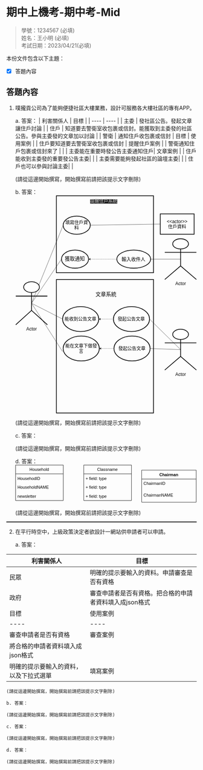 # 期中上機考-期中考-Mid

>學號：1234567 (必填)
><br />
>姓名：王小明 (必填)
><br />
>考試日期：2023/04/21(必填)
><br />

本份文件包含以下主題：
- [x] 答題內容

## 答題內容
1. 噗攏貢公司為了能夠便捷社區大樓業務，設計可服務各大樓社區的專有APP。

    a. 答案：
    | 利害關係人 | 目標 |
    | ---- | ---- |
    | 主委 | 發社區公告。發起文章讓住戶討論 |
    | 住戶 | 知道要去警衛室收包裹或信封。能獲取到主委發的社區公告。參與主委發的文章加以討論 |
    | 警衛 | 通知住戶收包裹或信封 
    | 目標 | 使用案例 |
    | 住戶要知道要去警衛室收包裹或信封 | 提醒住戶案例 |
    | 警衛通知住戶包裹或信封來了 | |
    | 主委能在重要時發公告主委通知住戶| 文章案例 |
    | 住戶能收到主委發的重要發公告主委| |
    | 主委需要能夠發起社區的論壇主委| |
    | 住戶也可以參與討論主委| |

    (請從這邊開始撰寫，開始撰寫前請把該提示文字刪除)

    b. 答案：<svg xmlns="http://www.w3.org/2000/svg" xmlns:xlink="http://www.w3.org/1999/xlink" version="1.1" width="803px" viewBox="-0.5 -0.5 803 963" content="&lt;mxfile&gt;&lt;diagram id=&quot;BchvI7WIYb1rJNrYavdt&quot; name=&quot;第1頁&quot;&gt;&lt;mxGraphModel dx=&quot;1231&quot; dy=&quot;684&quot; grid=&quot;1&quot; gridSize=&quot;10&quot; guides=&quot;1&quot; tooltips=&quot;1&quot; connect=&quot;1&quot; arrows=&quot;0&quot; fold=&quot;1&quot; page=&quot;1&quot; pageScale=&quot;1&quot; pageWidth=&quot;827&quot; pageHeight=&quot;1169&quot; math=&quot;0&quot; shadow=&quot;0&quot;&gt;&lt;root&gt;&lt;mxCell id=&quot;0&quot;/&gt;&lt;mxCell id=&quot;1&quot; parent=&quot;0&quot;/&gt;&lt;mxCell id=&quot;2&quot; value=&quot;&quot; style=&quot;rounded=0;whiteSpace=wrap;html=1;fillColor=none;strokeWidth=3;&quot; vertex=&quot;1&quot; parent=&quot;1&quot;&gt;&lt;mxGeometry x=&quot;190&quot; y=&quot;10&quot; width=&quot;430&quot; height=&quot;340&quot; as=&quot;geometry&quot;/&gt;&lt;/mxCell&gt;&lt;mxCell id=&quot;8&quot; value=&quot;&amp;lt;font style=&amp;quot;font-size: 22px;&amp;quot;&amp;gt;獲取通知&amp;lt;/font&amp;gt;&quot; style=&quot;ellipse;whiteSpace=wrap;html=1;strokeWidth=3;fillColor=none;&quot; vertex=&quot;1&quot; parent=&quot;1&quot;&gt;&lt;mxGeometry x=&quot;212.5&quot; y=&quot;250&quot; width=&quot;120&quot; height=&quot;80&quot; as=&quot;geometry&quot;/&gt;&lt;/mxCell&gt;&lt;mxCell id=&quot;24&quot; style=&quot;edgeStyle=none;html=1;exitX=0;exitY=0.5;exitDx=0;exitDy=0;entryX=1;entryY=0.5;entryDx=0;entryDy=0;dashed=1;fontSize=20;&quot; edge=&quot;1&quot; parent=&quot;1&quot; source=&quot;12&quot; target=&quot;8&quot;&gt;&lt;mxGeometry relative=&quot;1&quot; as=&quot;geometry&quot;&gt;&lt;Array as=&quot;points&quot;&gt;&lt;mxPoint x=&quot;412.5&quot; y=&quot;290&quot;/&gt;&lt;/Array&gt;&lt;/mxGeometry&gt;&lt;/mxCell&gt;&lt;mxCell id=&quot;12&quot; value=&quot;輸入收件人&quot; style=&quot;ellipse;whiteSpace=wrap;html=1;strokeWidth=3;fontSize=21;fillColor=none;&quot; vertex=&quot;1&quot; parent=&quot;1&quot;&gt;&lt;mxGeometry x=&quot;457.5&quot; y=&quot;250&quot; width=&quot;150&quot; height=&quot;80&quot; as=&quot;geometry&quot;/&gt;&lt;/mxCell&gt;&lt;mxCell id=&quot;14&quot; value=&quot;&amp;lt;div style=&amp;quot;color: rgb(212, 212, 212); background-color: rgb(30, 30, 30); font-family: Consolas, &amp;amp;quot;Courier New&amp;amp;quot;, monospace; line-height: 19px;&amp;quot;&amp;gt;&amp;lt;font style=&amp;quot;font-size: 20px;&amp;quot;&amp;gt;提醒住戶系統&amp;lt;/font&amp;gt;&amp;lt;/div&amp;gt;&quot; style=&quot;text;html=1;strokeColor=none;fillColor=none;align=center;verticalAlign=middle;whiteSpace=wrap;rounded=0;strokeWidth=3;fontSize=21;&quot; vertex=&quot;1&quot; parent=&quot;1&quot;&gt;&lt;mxGeometry x=&quot;280&quot; y=&quot;20&quot; width=&quot;240&quot; height=&quot;30&quot; as=&quot;geometry&quot;/&gt;&lt;/mxCell&gt;&lt;mxCell id=&quot;30&quot; style=&quot;edgeStyle=none;html=1;exitX=0.5;exitY=0.5;exitDx=0;exitDy=0;exitPerimeter=0;entryX=0;entryY=0.5;entryDx=0;entryDy=0;fontSize=20;endArrow=none;endFill=0;&quot; edge=&quot;1&quot; parent=&quot;1&quot; source=&quot;15&quot; target=&quot;8&quot;&gt;&lt;mxGeometry relative=&quot;1&quot; as=&quot;geometry&quot;/&gt;&lt;/mxCell&gt;&lt;mxCell id=&quot;31&quot; style=&quot;edgeStyle=none;html=1;exitX=0.5;exitY=0.5;exitDx=0;exitDy=0;exitPerimeter=0;entryX=0;entryY=0.5;entryDx=0;entryDy=0;fontSize=20;endArrow=none;endFill=0;&quot; edge=&quot;1&quot; parent=&quot;1&quot; source=&quot;15&quot; target=&quot;21&quot;&gt;&lt;mxGeometry relative=&quot;1&quot; as=&quot;geometry&quot;/&gt;&lt;/mxCell&gt;&lt;mxCell id=&quot;32&quot; style=&quot;edgeStyle=none;html=1;exitX=0.5;exitY=0.5;exitDx=0;exitDy=0;exitPerimeter=0;entryX=-0.015;entryY=0.626;entryDx=0;entryDy=0;entryPerimeter=0;fontSize=20;endArrow=none;endFill=0;&quot; edge=&quot;1&quot; parent=&quot;1&quot; source=&quot;15&quot; target=&quot;20&quot;&gt;&lt;mxGeometry relative=&quot;1&quot; as=&quot;geometry&quot;/&gt;&lt;/mxCell&gt;&lt;mxCell id=&quot;38&quot; style=&quot;edgeStyle=none;html=1;exitX=0.5;exitY=0.5;exitDx=0;exitDy=0;exitPerimeter=0;fontSize=20;endArrow=none;endFill=0;entryX=0;entryY=0.5;entryDx=0;entryDy=0;&quot; edge=&quot;1&quot; parent=&quot;1&quot; source=&quot;15&quot; target=&quot;37&quot;&gt;&lt;mxGeometry relative=&quot;1&quot; as=&quot;geometry&quot;&gt;&lt;mxPoint x=&quot;110&quot; y=&quot;180&quot; as=&quot;targetPoint&quot;/&gt;&lt;/mxGeometry&gt;&lt;/mxCell&gt;&lt;mxCell id=&quot;15&quot; value=&quot;Actor&quot; style=&quot;shape=umlActor;verticalLabelPosition=bottom;verticalAlign=top;html=1;outlineConnect=0;strokeWidth=3;fontSize=20;&quot; vertex=&quot;1&quot; parent=&quot;1&quot;&gt;&lt;mxGeometry x=&quot;10&quot; y=&quot;390&quot; width=&quot;140&quot; height=&quot;190&quot; as=&quot;geometry&quot;/&gt;&lt;/mxCell&gt;&lt;mxCell id=&quot;29&quot; style=&quot;edgeStyle=none;html=1;exitX=0.5;exitY=0.5;exitDx=0;exitDy=0;exitPerimeter=0;entryX=1;entryY=0.5;entryDx=0;entryDy=0;fontSize=20;endArrow=none;endFill=0;&quot; edge=&quot;1&quot; parent=&quot;1&quot; source=&quot;16&quot; target=&quot;12&quot;&gt;&lt;mxGeometry relative=&quot;1&quot; as=&quot;geometry&quot;/&gt;&lt;/mxCell&gt;&lt;mxCell id=&quot;16&quot; value=&quot;Actor&quot; style=&quot;shape=umlActor;verticalLabelPosition=bottom;verticalAlign=top;html=1;outlineConnect=0;strokeWidth=3;fontSize=20;&quot; vertex=&quot;1&quot; parent=&quot;1&quot;&gt;&lt;mxGeometry x=&quot;670&quot; y=&quot;200&quot; width=&quot;140&quot; height=&quot;180&quot; as=&quot;geometry&quot;/&gt;&lt;/mxCell&gt;&lt;mxCell id=&quot;34&quot; style=&quot;edgeStyle=none;html=1;exitX=0.5;exitY=0.5;exitDx=0;exitDy=0;exitPerimeter=0;entryX=1;entryY=0.5;entryDx=0;entryDy=0;fontSize=20;endArrow=none;endFill=0;&quot; edge=&quot;1&quot; parent=&quot;1&quot; source=&quot;17&quot; target=&quot;26&quot;&gt;&lt;mxGeometry relative=&quot;1&quot; as=&quot;geometry&quot;/&gt;&lt;/mxCell&gt;&lt;mxCell id=&quot;35&quot; style=&quot;edgeStyle=none;html=1;exitX=0.5;exitY=0.5;exitDx=0;exitDy=0;exitPerimeter=0;entryX=1;entryY=0.5;entryDx=0;entryDy=0;fontSize=20;endArrow=none;endFill=0;&quot; edge=&quot;1&quot; parent=&quot;1&quot; source=&quot;17&quot; target=&quot;19&quot;&gt;&lt;mxGeometry relative=&quot;1&quot; as=&quot;geometry&quot;/&gt;&lt;/mxCell&gt;&lt;mxCell id=&quot;17&quot; value=&quot;Actor&quot; style=&quot;shape=umlActor;verticalLabelPosition=bottom;verticalAlign=top;html=1;outlineConnect=0;strokeWidth=3;fontSize=20;&quot; vertex=&quot;1&quot; parent=&quot;1&quot;&gt;&lt;mxGeometry x=&quot;670&quot; y=&quot;600&quot; width=&quot;140&quot; height=&quot;180&quot; as=&quot;geometry&quot;/&gt;&lt;/mxCell&gt;&lt;mxCell id=&quot;18&quot; value=&quot;&quot; style=&quot;rounded=0;whiteSpace=wrap;html=1;strokeWidth=3;fontSize=20;fillColor=none;&quot; vertex=&quot;1&quot; parent=&quot;1&quot;&gt;&lt;mxGeometry x=&quot;190&quot; y=&quot;380&quot; width=&quot;430&quot; height=&quot;590&quot; as=&quot;geometry&quot;/&gt;&lt;/mxCell&gt;&lt;mxCell id=&quot;27&quot; style=&quot;edgeStyle=none;html=1;exitX=0;exitY=0.5;exitDx=0;exitDy=0;entryX=1;entryY=0.5;entryDx=0;entryDy=0;dashed=1;fontSize=20;&quot; edge=&quot;1&quot; parent=&quot;1&quot; source=&quot;19&quot; target=&quot;21&quot;&gt;&lt;mxGeometry relative=&quot;1&quot; as=&quot;geometry&quot;/&gt;&lt;/mxCell&gt;&lt;mxCell id=&quot;19&quot; value=&quot;發起公告文章&quot; style=&quot;ellipse;whiteSpace=wrap;html=1;strokeWidth=3;fontSize=20;fillColor=none;&quot; vertex=&quot;1&quot; parent=&quot;1&quot;&gt;&lt;mxGeometry x=&quot;442.5&quot; y=&quot;500&quot; width=&quot;160&quot; height=&quot;110&quot; as=&quot;geometry&quot;/&gt;&lt;/mxCell&gt;&lt;mxCell id=&quot;20&quot; value=&quot;能在文章下做發言&quot; style=&quot;ellipse;whiteSpace=wrap;html=1;strokeWidth=3;fontSize=20;fillColor=none;&quot; vertex=&quot;1&quot; parent=&quot;1&quot;&gt;&lt;mxGeometry x=&quot;220&quot; y=&quot;630&quot; width=&quot;160&quot; height=&quot;110&quot; as=&quot;geometry&quot;/&gt;&lt;/mxCell&gt;&lt;mxCell id=&quot;21&quot; value=&quot;能收到公告文章&quot; style=&quot;ellipse;whiteSpace=wrap;html=1;strokeWidth=3;fontSize=20;fillColor=none;&quot; vertex=&quot;1&quot; parent=&quot;1&quot;&gt;&lt;mxGeometry x=&quot;217.5&quot; y=&quot;500&quot; width=&quot;160&quot; height=&quot;110&quot; as=&quot;geometry&quot;/&gt;&lt;/mxCell&gt;&lt;mxCell id=&quot;25&quot; value=&quot;&amp;lt;font style=&amp;quot;font-size: 23px;&amp;quot;&amp;gt;文章系統&amp;lt;/font&amp;gt;&quot; style=&quot;text;html=1;strokeColor=none;fillColor=none;align=center;verticalAlign=middle;whiteSpace=wrap;rounded=0;strokeWidth=3;fontSize=20;&quot; vertex=&quot;1&quot; parent=&quot;1&quot;&gt;&lt;mxGeometry x=&quot;320&quot; y=&quot;420&quot; width=&quot;180&quot; height=&quot;50&quot; as=&quot;geometry&quot;/&gt;&lt;/mxCell&gt;&lt;mxCell id=&quot;28&quot; style=&quot;edgeStyle=none;html=1;exitX=0;exitY=0.5;exitDx=0;exitDy=0;entryX=1;entryY=0.5;entryDx=0;entryDy=0;dashed=1;fontSize=20;&quot; edge=&quot;1&quot; parent=&quot;1&quot; source=&quot;26&quot; target=&quot;20&quot;&gt;&lt;mxGeometry relative=&quot;1&quot; as=&quot;geometry&quot;/&gt;&lt;/mxCell&gt;&lt;mxCell id=&quot;26&quot; value=&quot;發起公告文章&quot; style=&quot;ellipse;whiteSpace=wrap;html=1;strokeWidth=3;fontSize=20;fillColor=none;&quot; vertex=&quot;1&quot; parent=&quot;1&quot;&gt;&lt;mxGeometry x=&quot;445&quot; y=&quot;630&quot; width=&quot;160&quot; height=&quot;110&quot; as=&quot;geometry&quot;/&gt;&lt;/mxCell&gt;&lt;mxCell id=&quot;36&quot; value=&quot;&amp;amp;lt;&amp;amp;lt;actor&amp;amp;gt;&amp;amp;gt;&amp;lt;br&amp;gt;住戶資料&quot; style=&quot;rounded=0;whiteSpace=wrap;html=1;strokeWidth=3;fontSize=20;fillColor=none;&quot; vertex=&quot;1&quot; parent=&quot;1&quot;&gt;&lt;mxGeometry x=&quot;650&quot; y=&quot;90&quot; width=&quot;150&quot; height=&quot;90&quot; as=&quot;geometry&quot;/&gt;&lt;/mxCell&gt;&lt;mxCell id=&quot;39&quot; style=&quot;edgeStyle=none;html=1;exitX=1;exitY=0.5;exitDx=0;exitDy=0;entryX=0;entryY=0.5;entryDx=0;entryDy=0;fontSize=20;endArrow=none;endFill=0;&quot; edge=&quot;1&quot; parent=&quot;1&quot; source=&quot;37&quot; target=&quot;36&quot;&gt;&lt;mxGeometry relative=&quot;1&quot; as=&quot;geometry&quot;/&gt;&lt;/mxCell&gt;&lt;mxCell id=&quot;37&quot; value=&quot;填寫住戶資料&quot; style=&quot;ellipse;whiteSpace=wrap;html=1;strokeWidth=3;fontSize=20;fillColor=none;&quot; vertex=&quot;1&quot; parent=&quot;1&quot;&gt;&lt;mxGeometry x=&quot;220&quot; y=&quot;100&quot; width=&quot;120&quot; height=&quot;80&quot; as=&quot;geometry&quot;/&gt;&lt;/mxCell&gt;&lt;/root&gt;&lt;/mxGraphModel&gt;&lt;/diagram&gt;&lt;/mxfile&gt;" onclick="(function(svg){var src=window.event.target||window.event.srcElement;while (src!=null&amp;&amp;src.nodeName.toLowerCase()!='a'){src=src.parentNode;}if(src==null){if(svg.wnd!=null&amp;&amp;!svg.wnd.closed){svg.wnd.focus();}else{var r=function(evt){if(evt.data=='ready'&amp;&amp;evt.source==svg.wnd){svg.wnd.postMessage(decodeURIComponent(svg.getAttribute('content')),'*');window.removeEventListener('message',r);}};window.addEventListener('message',r);svg.wnd=window.open('https://viewer.diagrams.net/?client=1&amp;page=0&amp;edit=_blank');}}})(this);" style="cursor:pointer;max-width:100%;max-height:963px;"><defs/><g><rect x="181" y="1" width="430" height="340" fill="none" stroke="rgb(0, 0, 0)" stroke-width="3" pointer-events="all"/><ellipse cx="263.5" cy="281" rx="60.00000000000001" ry="40" fill="none" stroke="rgb(0, 0, 0)" stroke-width="3" pointer-events="all"/><g transform="translate(-0.5 -0.5)"><switch><foreignObject pointer-events="none" width="100%" height="100%" requiredFeatures="http://www.w3.org/TR/SVG11/feature#Extensibility" style="overflow: visible; text-align: left;"><div xmlns="http://www.w3.org/1999/xhtml" style="display: flex; align-items: unsafe center; justify-content: unsafe center; width: 118px; height: 1px; padding-top: 281px; margin-left: 204px;"><div data-drawio-colors="color: rgb(0, 0, 0); " style="box-sizing: border-box; font-size: 0px; text-align: center;"><div style="display: inline-block; font-size: 12px; font-family: Helvetica; color: rgb(0, 0, 0); line-height: 1.2; pointer-events: all; white-space: normal; overflow-wrap: normal;"><font style="font-size: 22px;">獲取通知</font></div></div></div></foreignObject><text x="263" y="285" fill="rgb(0, 0, 0)" font-family="Helvetica" font-size="12px" text-anchor="middle">獲取通知</text></switch></g><path d="M 448.5 281 L 413.5 281 Q 403.5 281 393.5 281 L 329.87 281" fill="none" stroke="rgb(0, 0, 0)" stroke-miterlimit="10" stroke-dasharray="3 3" pointer-events="stroke"/><path d="M 324.62 281 L 331.62 277.5 L 329.87 281 L 331.62 284.5 Z" fill="rgb(0, 0, 0)" stroke="rgb(0, 0, 0)" stroke-miterlimit="10" pointer-events="all"/><ellipse cx="523.5" cy="281" rx="75" ry="40" fill="none" stroke="rgb(0, 0, 0)" stroke-width="3" pointer-events="all"/><g transform="translate(-0.5 -0.5)"><switch><foreignObject pointer-events="none" width="100%" height="100%" requiredFeatures="http://www.w3.org/TR/SVG11/feature#Extensibility" style="overflow: visible; text-align: left;"><div xmlns="http://www.w3.org/1999/xhtml" style="display: flex; align-items: unsafe center; justify-content: unsafe center; width: 148px; height: 1px; padding-top: 281px; margin-left: 449px;"><div data-drawio-colors="color: rgb(0, 0, 0); " style="box-sizing: border-box; font-size: 0px; text-align: center;"><div style="display: inline-block; font-size: 21px; font-family: Helvetica; color: rgb(0, 0, 0); line-height: 1.2; pointer-events: all; white-space: normal; overflow-wrap: normal;">輸入收件人</div></div></div></foreignObject><text x="523" y="287" fill="rgb(0, 0, 0)" font-family="Helvetica" font-size="21px" text-anchor="middle">輸入收件人</text></switch></g><rect x="271" y="11" width="240" height="30" fill="none" stroke="none" pointer-events="all"/><g transform="translate(-0.5 -0.5)"><switch><foreignObject pointer-events="none" width="100%" height="100%" requiredFeatures="http://www.w3.org/TR/SVG11/feature#Extensibility" style="overflow: visible; text-align: left;"><div xmlns="http://www.w3.org/1999/xhtml" style="display: flex; align-items: unsafe center; justify-content: unsafe center; width: 238px; height: 1px; padding-top: 26px; margin-left: 272px;"><div data-drawio-colors="color: rgb(0, 0, 0); " style="box-sizing: border-box; font-size: 0px; text-align: center;"><div style="display: inline-block; font-size: 21px; font-family: Helvetica; color: rgb(0, 0, 0); line-height: 1.2; pointer-events: all; white-space: normal; overflow-wrap: normal;"><div style="color: rgb(212, 212, 212); background-color: rgb(30, 30, 30); font-family: Consolas, &quot;Courier New&quot;, monospace; line-height: 19px;"><font style="font-size: 20px;">提醒住戶系統</font></div></div></div></div></foreignObject><text x="391" y="32" fill="rgb(0, 0, 0)" font-family="Helvetica" font-size="21px" text-anchor="middle">提醒住戶系統</text></switch></g><path d="M 71 476 L 203.5 281" fill="none" stroke="rgb(0, 0, 0)" stroke-miterlimit="10" pointer-events="stroke"/><path d="M 71 476 L 208.5 546" fill="none" stroke="rgb(0, 0, 0)" stroke-miterlimit="10" pointer-events="stroke"/><path d="M 71 476 L 208.6 689.86" fill="none" stroke="rgb(0, 0, 0)" stroke-miterlimit="10" pointer-events="stroke"/><path d="M 71 476 L 211 131" fill="none" stroke="rgb(0, 0, 0)" stroke-miterlimit="10" pointer-events="stroke"/><ellipse cx="71" cy="404.75" rx="35" ry="23.75" fill="rgb(255, 255, 255)" stroke="rgb(0, 0, 0)" stroke-width="3" pointer-events="all"/><path d="M 71 428.5 L 71 507.67 M 71 444.33 L 1 444.33 M 71 444.33 L 141 444.33 M 71 507.67 L 1 571 M 71 507.67 L 141 571" fill="none" stroke="rgb(0, 0, 0)" stroke-width="3" stroke-miterlimit="10" pointer-events="all"/><g transform="translate(-0.5 -0.5)"><switch><foreignObject pointer-events="none" width="100%" height="100%" requiredFeatures="http://www.w3.org/TR/SVG11/feature#Extensibility" style="overflow: visible; text-align: left;"><div xmlns="http://www.w3.org/1999/xhtml" style="display: flex; align-items: unsafe flex-start; justify-content: unsafe center; width: 1px; height: 1px; padding-top: 578px; margin-left: 71px;"><div data-drawio-colors="color: rgb(0, 0, 0); " style="box-sizing: border-box; font-size: 0px; text-align: center;"><div style="display: inline-block; font-size: 20px; font-family: Helvetica; color: rgb(0, 0, 0); line-height: 1.2; pointer-events: all; white-space: nowrap;">Actor</div></div></div></foreignObject><text x="71" y="598" fill="rgb(0, 0, 0)" font-family="Helvetica" font-size="20px" text-anchor="middle">Actor</text></switch></g><path d="M 731 281 L 598.5 281" fill="none" stroke="rgb(0, 0, 0)" stroke-miterlimit="10" pointer-events="stroke"/><ellipse cx="731" cy="213.5" rx="35" ry="22.5" fill="rgb(255, 255, 255)" stroke="rgb(0, 0, 0)" stroke-width="3" pointer-events="all"/><path d="M 731 236 L 731 311 M 731 251 L 661 251 M 731 251 L 801 251 M 731 311 L 661 371 M 731 311 L 801 371" fill="none" stroke="rgb(0, 0, 0)" stroke-width="3" stroke-miterlimit="10" pointer-events="all"/><g transform="translate(-0.5 -0.5)"><switch><foreignObject pointer-events="none" width="100%" height="100%" requiredFeatures="http://www.w3.org/TR/SVG11/feature#Extensibility" style="overflow: visible; text-align: left;"><div xmlns="http://www.w3.org/1999/xhtml" style="display: flex; align-items: unsafe flex-start; justify-content: unsafe center; width: 1px; height: 1px; padding-top: 378px; margin-left: 731px;"><div data-drawio-colors="color: rgb(0, 0, 0); " style="box-sizing: border-box; font-size: 0px; text-align: center;"><div style="display: inline-block; font-size: 20px; font-family: Helvetica; color: rgb(0, 0, 0); line-height: 1.2; pointer-events: all; white-space: nowrap;">Actor</div></div></div></foreignObject><text x="731" y="398" fill="rgb(0, 0, 0)" font-family="Helvetica" font-size="20px" text-anchor="middle">Actor</text></switch></g><path d="M 731 681 L 596 676" fill="none" stroke="rgb(0, 0, 0)" stroke-miterlimit="10" pointer-events="stroke"/><path d="M 731 681 L 593.5 546" fill="none" stroke="rgb(0, 0, 0)" stroke-miterlimit="10" pointer-events="stroke"/><ellipse cx="731" cy="613.5" rx="35" ry="22.5" fill="rgb(255, 255, 255)" stroke="rgb(0, 0, 0)" stroke-width="3" pointer-events="all"/><path d="M 731 636 L 731 711 M 731 651 L 661 651 M 731 651 L 801 651 M 731 711 L 661 771 M 731 711 L 801 771" fill="none" stroke="rgb(0, 0, 0)" stroke-width="3" stroke-miterlimit="10" pointer-events="all"/><g transform="translate(-0.5 -0.5)"><switch><foreignObject pointer-events="none" width="100%" height="100%" requiredFeatures="http://www.w3.org/TR/SVG11/feature#Extensibility" style="overflow: visible; text-align: left;"><div xmlns="http://www.w3.org/1999/xhtml" style="display: flex; align-items: unsafe flex-start; justify-content: unsafe center; width: 1px; height: 1px; padding-top: 778px; margin-left: 731px;"><div data-drawio-colors="color: rgb(0, 0, 0); " style="box-sizing: border-box; font-size: 0px; text-align: center;"><div style="display: inline-block; font-size: 20px; font-family: Helvetica; color: rgb(0, 0, 0); line-height: 1.2; pointer-events: all; white-space: nowrap;">Actor</div></div></div></foreignObject><text x="731" y="798" fill="rgb(0, 0, 0)" font-family="Helvetica" font-size="20px" text-anchor="middle">Actor</text></switch></g><rect x="181" y="371" width="430" height="590" fill="none" stroke="rgb(0, 0, 0)" stroke-width="3" pointer-events="all"/><path d="M 433.5 546 L 374.87 546" fill="none" stroke="rgb(0, 0, 0)" stroke-miterlimit="10" stroke-dasharray="3 3" pointer-events="stroke"/><path d="M 369.62 546 L 376.62 542.5 L 374.87 546 L 376.62 549.5 Z" fill="rgb(0, 0, 0)" stroke="rgb(0, 0, 0)" stroke-miterlimit="10" pointer-events="all"/><ellipse cx="513.5" cy="546" rx="80" ry="55" fill="none" stroke="rgb(0, 0, 0)" stroke-width="3" pointer-events="all"/><g transform="translate(-0.5 -0.5)"><switch><foreignObject pointer-events="none" width="100%" height="100%" requiredFeatures="http://www.w3.org/TR/SVG11/feature#Extensibility" style="overflow: visible; text-align: left;"><div xmlns="http://www.w3.org/1999/xhtml" style="display: flex; align-items: unsafe center; justify-content: unsafe center; width: 158px; height: 1px; padding-top: 546px; margin-left: 434px;"><div data-drawio-colors="color: rgb(0, 0, 0); " style="box-sizing: border-box; font-size: 0px; text-align: center;"><div style="display: inline-block; font-size: 20px; font-family: Helvetica; color: rgb(0, 0, 0); line-height: 1.2; pointer-events: all; white-space: normal; overflow-wrap: normal;">發起公告文章</div></div></div></foreignObject><text x="513" y="552" fill="rgb(0, 0, 0)" font-family="Helvetica" font-size="20px" text-anchor="middle">發起公告文章</text></switch></g><ellipse cx="291" cy="676" rx="80" ry="55" fill="none" stroke="rgb(0, 0, 0)" stroke-width="3" pointer-events="all"/><g transform="translate(-0.5 -0.5)"><switch><foreignObject pointer-events="none" width="100%" height="100%" requiredFeatures="http://www.w3.org/TR/SVG11/feature#Extensibility" style="overflow: visible; text-align: left;"><div xmlns="http://www.w3.org/1999/xhtml" style="display: flex; align-items: unsafe center; justify-content: unsafe center; width: 158px; height: 1px; padding-top: 676px; margin-left: 212px;"><div data-drawio-colors="color: rgb(0, 0, 0); " style="box-sizing: border-box; font-size: 0px; text-align: center;"><div style="display: inline-block; font-size: 20px; font-family: Helvetica; color: rgb(0, 0, 0); line-height: 1.2; pointer-events: all; white-space: normal; overflow-wrap: normal;">能在文章下做發言</div></div></div></foreignObject><text x="291" y="682" fill="rgb(0, 0, 0)" font-family="Helvetica" font-size="20px" text-anchor="middle">能在文章下做發言</text></switch></g><ellipse cx="288.5" cy="546" rx="80" ry="55" fill="none" stroke="rgb(0, 0, 0)" stroke-width="3" pointer-events="all"/><g transform="translate(-0.5 -0.5)"><switch><foreignObject pointer-events="none" width="100%" height="100%" requiredFeatures="http://www.w3.org/TR/SVG11/feature#Extensibility" style="overflow: visible; text-align: left;"><div xmlns="http://www.w3.org/1999/xhtml" style="display: flex; align-items: unsafe center; justify-content: unsafe center; width: 158px; height: 1px; padding-top: 546px; margin-left: 209px;"><div data-drawio-colors="color: rgb(0, 0, 0); " style="box-sizing: border-box; font-size: 0px; text-align: center;"><div style="display: inline-block; font-size: 20px; font-family: Helvetica; color: rgb(0, 0, 0); line-height: 1.2; pointer-events: all; white-space: normal; overflow-wrap: normal;">能收到公告文章</div></div></div></foreignObject><text x="288" y="552" fill="rgb(0, 0, 0)" font-family="Helvetica" font-size="20px" text-anchor="middle">能收到公告文章</text></switch></g><rect x="311" y="411" width="180" height="50" fill="none" stroke="none" pointer-events="all"/><g transform="translate(-0.5 -0.5)"><switch><foreignObject pointer-events="none" width="100%" height="100%" requiredFeatures="http://www.w3.org/TR/SVG11/feature#Extensibility" style="overflow: visible; text-align: left;"><div xmlns="http://www.w3.org/1999/xhtml" style="display: flex; align-items: unsafe center; justify-content: unsafe center; width: 178px; height: 1px; padding-top: 436px; margin-left: 312px;"><div data-drawio-colors="color: rgb(0, 0, 0); " style="box-sizing: border-box; font-size: 0px; text-align: center;"><div style="display: inline-block; font-size: 20px; font-family: Helvetica; color: rgb(0, 0, 0); line-height: 1.2; pointer-events: all; white-space: normal; overflow-wrap: normal;"><font style="font-size: 23px;">文章系統</font></div></div></div></foreignObject><text x="401" y="442" fill="rgb(0, 0, 0)" font-family="Helvetica" font-size="20px" text-anchor="middle">文章系統</text></switch></g><path d="M 436 676 L 377.37 676" fill="none" stroke="rgb(0, 0, 0)" stroke-miterlimit="10" stroke-dasharray="3 3" pointer-events="stroke"/><path d="M 372.12 676 L 379.12 672.5 L 377.37 676 L 379.12 679.5 Z" fill="rgb(0, 0, 0)" stroke="rgb(0, 0, 0)" stroke-miterlimit="10" pointer-events="all"/><ellipse cx="516" cy="676" rx="80" ry="55" fill="none" stroke="rgb(0, 0, 0)" stroke-width="3" pointer-events="all"/><g transform="translate(-0.5 -0.5)"><switch><foreignObject pointer-events="none" width="100%" height="100%" requiredFeatures="http://www.w3.org/TR/SVG11/feature#Extensibility" style="overflow: visible; text-align: left;"><div xmlns="http://www.w3.org/1999/xhtml" style="display: flex; align-items: unsafe center; justify-content: unsafe center; width: 158px; height: 1px; padding-top: 676px; margin-left: 437px;"><div data-drawio-colors="color: rgb(0, 0, 0); " style="box-sizing: border-box; font-size: 0px; text-align: center;"><div style="display: inline-block; font-size: 20px; font-family: Helvetica; color: rgb(0, 0, 0); line-height: 1.2; pointer-events: all; white-space: normal; overflow-wrap: normal;">發起公告文章</div></div></div></foreignObject><text x="516" y="682" fill="rgb(0, 0, 0)" font-family="Helvetica" font-size="20px" text-anchor="middle">發起公告文章</text></switch></g><rect x="641" y="81" width="150" height="90" fill="none" stroke="rgb(0, 0, 0)" stroke-width="3" pointer-events="all"/><g transform="translate(-0.5 -0.5)"><switch><foreignObject pointer-events="none" width="100%" height="100%" requiredFeatures="http://www.w3.org/TR/SVG11/feature#Extensibility" style="overflow: visible; text-align: left;"><div xmlns="http://www.w3.org/1999/xhtml" style="display: flex; align-items: unsafe center; justify-content: unsafe center; width: 148px; height: 1px; padding-top: 126px; margin-left: 642px;"><div data-drawio-colors="color: rgb(0, 0, 0); " style="box-sizing: border-box; font-size: 0px; text-align: center;"><div style="display: inline-block; font-size: 20px; font-family: Helvetica; color: rgb(0, 0, 0); line-height: 1.2; pointer-events: all; white-space: normal; overflow-wrap: normal;">&lt;&lt;actor&gt;&gt;<br />住戶資料</div></div></div></foreignObject><text x="716" y="132" fill="rgb(0, 0, 0)" font-family="Helvetica" font-size="20px" text-anchor="middle">&lt;&lt;actor&gt;&gt;...</text></switch></g><path d="M 331 131 L 641 126" fill="none" stroke="rgb(0, 0, 0)" stroke-miterlimit="10" pointer-events="stroke"/><ellipse cx="271" cy="131" rx="60.00000000000001" ry="40" fill="none" stroke="rgb(0, 0, 0)" stroke-width="3" pointer-events="all"/><g transform="translate(-0.5 -0.5)"><switch><foreignObject pointer-events="none" width="100%" height="100%" requiredFeatures="http://www.w3.org/TR/SVG11/feature#Extensibility" style="overflow: visible; text-align: left;"><div xmlns="http://www.w3.org/1999/xhtml" style="display: flex; align-items: unsafe center; justify-content: unsafe center; width: 118px; height: 1px; padding-top: 131px; margin-left: 212px;"><div data-drawio-colors="color: rgb(0, 0, 0); " style="box-sizing: border-box; font-size: 0px; text-align: center;"><div style="display: inline-block; font-size: 20px; font-family: Helvetica; color: rgb(0, 0, 0); line-height: 1.2; pointer-events: all; white-space: normal; overflow-wrap: normal;">填寫住戶資料</div></div></div></foreignObject><text x="271" y="137" fill="rgb(0, 0, 0)" font-family="Helvetica" font-size="20px" text-anchor="middle">填寫住戶資料</text></switch></g></g><switch><g requiredFeatures="http://www.w3.org/TR/SVG11/feature#Extensibility"/><a transform="translate(0,-5)" xlink:href="https://www.diagrams.net/doc/faq/svg-export-text-problems" target="_blank"><text text-anchor="middle" font-size="10px" x="50%" y="100%">Text is not SVG - cannot display</text></a></switch></svg>

    (請從這邊開始撰寫，開始撰寫前請把該提示文字刪除)

    c. 答案：

    (請從這邊開始撰寫，開始撰寫前請把該提示文字刪除)

    d. 答案：<svg xmlns="http://www.w3.org/2000/svg" xmlns:xlink="http://www.w3.org/1999/xlink" version="1.1" width="532px" viewBox="-0.5 -0.5 532 113" content="&lt;mxfile&gt;&lt;diagram id=&quot;BchvI7WIYb1rJNrYavdt&quot; name=&quot;第1頁&quot;&gt;&lt;mxGraphModel dx=&quot;693&quot; dy=&quot;349&quot; grid=&quot;1&quot; gridSize=&quot;10&quot; guides=&quot;1&quot; tooltips=&quot;1&quot; connect=&quot;1&quot; arrows=&quot;0&quot; fold=&quot;1&quot; page=&quot;1&quot; pageScale=&quot;1&quot; pageWidth=&quot;827&quot; pageHeight=&quot;1169&quot; math=&quot;0&quot; shadow=&quot;0&quot;&gt;&lt;root&gt;&lt;mxCell id=&quot;0&quot;/&gt;&lt;mxCell id=&quot;1&quot; parent=&quot;0&quot;/&gt;&lt;mxCell id=&quot;40&quot; value=&quot;Chairman&quot; style=&quot;swimlane;fontStyle=1;align=center;verticalAlign=top;childLayout=stackLayout;horizontal=1;startSize=26;horizontalStack=0;resizeParent=1;resizeParentMax=0;resizeLast=0;collapsible=1;marginBottom=0;&quot; vertex=&quot;1&quot; parent=&quot;1&quot;&gt;&lt;mxGeometry x=&quot;570&quot; y=&quot;325&quot; width=&quot;160&quot; height=&quot;94&quot; as=&quot;geometry&quot;/&gt;&lt;/mxCell&gt;&lt;mxCell id=&quot;49&quot; value=&quot;ChairmanID&quot; style=&quot;text;strokeColor=none;fillColor=none;align=left;verticalAlign=top;spacingLeft=4;spacingRight=4;overflow=hidden;rotatable=0;points=[[0,0.5],[1,0.5]];portConstraint=eastwest;&quot; vertex=&quot;1&quot; parent=&quot;40&quot;&gt;&lt;mxGeometry y=&quot;26&quot; width=&quot;160&quot; height=&quot;34&quot; as=&quot;geometry&quot;/&gt;&lt;/mxCell&gt;&lt;mxCell id=&quot;41&quot; value=&quot;ChairmanNAME&quot; style=&quot;text;strokeColor=none;fillColor=none;align=left;verticalAlign=top;spacingLeft=4;spacingRight=4;overflow=hidden;rotatable=0;points=[[0,0.5],[1,0.5]];portConstraint=eastwest;&quot; vertex=&quot;1&quot; parent=&quot;40&quot;&gt;&lt;mxGeometry y=&quot;60&quot; width=&quot;160&quot; height=&quot;34&quot; as=&quot;geometry&quot;/&gt;&lt;/mxCell&gt;&lt;mxCell id=&quot;44&quot; value=&quot;Household&quot; style=&quot;swimlane;fontStyle=0;childLayout=stackLayout;horizontal=1;startSize=26;fillColor=none;horizontalStack=0;resizeParent=1;resizeParentMax=0;resizeLast=0;collapsible=1;marginBottom=0;&quot; vertex=&quot;1&quot; parent=&quot;1&quot;&gt;&lt;mxGeometry x=&quot;200&quot; y=&quot;310&quot; width=&quot;140&quot; height=&quot;104&quot; as=&quot;geometry&quot;/&gt;&lt;/mxCell&gt;&lt;mxCell id=&quot;45&quot; value=&quot;HousehodID&quot; style=&quot;text;strokeColor=none;fillColor=none;align=left;verticalAlign=top;spacingLeft=4;spacingRight=4;overflow=hidden;rotatable=0;points=[[0,0.5],[1,0.5]];portConstraint=eastwest;&quot; vertex=&quot;1&quot; parent=&quot;44&quot;&gt;&lt;mxGeometry y=&quot;26&quot; width=&quot;140&quot; height=&quot;26&quot; as=&quot;geometry&quot;/&gt;&lt;/mxCell&gt;&lt;mxCell id=&quot;46&quot; value=&quot;HouseholdNAME&quot; style=&quot;text;strokeColor=none;fillColor=none;align=left;verticalAlign=top;spacingLeft=4;spacingRight=4;overflow=hidden;rotatable=0;points=[[0,0.5],[1,0.5]];portConstraint=eastwest;&quot; vertex=&quot;1&quot; parent=&quot;44&quot;&gt;&lt;mxGeometry y=&quot;52&quot; width=&quot;140&quot; height=&quot;26&quot; as=&quot;geometry&quot;/&gt;&lt;/mxCell&gt;&lt;mxCell id=&quot;47&quot; value=&quot;newsletter&quot; style=&quot;text;strokeColor=none;fillColor=none;align=left;verticalAlign=top;spacingLeft=4;spacingRight=4;overflow=hidden;rotatable=0;points=[[0,0.5],[1,0.5]];portConstraint=eastwest;&quot; vertex=&quot;1&quot; parent=&quot;44&quot;&gt;&lt;mxGeometry y=&quot;78&quot; width=&quot;140&quot; height=&quot;26&quot; as=&quot;geometry&quot;/&gt;&lt;/mxCell&gt;&lt;mxCell id=&quot;50&quot; value=&quot;Classname&quot; style=&quot;swimlane;fontStyle=0;childLayout=stackLayout;horizontal=1;startSize=26;fillColor=none;horizontalStack=0;resizeParent=1;resizeParentMax=0;resizeLast=0;collapsible=1;marginBottom=0;&quot; vertex=&quot;1&quot; parent=&quot;1&quot;&gt;&lt;mxGeometry x=&quot;400&quot; y=&quot;310&quot; width=&quot;140&quot; height=&quot;104&quot; as=&quot;geometry&quot;/&gt;&lt;/mxCell&gt;&lt;mxCell id=&quot;51&quot; value=&quot;+ field: type&quot; style=&quot;text;strokeColor=none;fillColor=none;align=left;verticalAlign=top;spacingLeft=4;spacingRight=4;overflow=hidden;rotatable=0;points=[[0,0.5],[1,0.5]];portConstraint=eastwest;&quot; vertex=&quot;1&quot; parent=&quot;50&quot;&gt;&lt;mxGeometry y=&quot;26&quot; width=&quot;140&quot; height=&quot;26&quot; as=&quot;geometry&quot;/&gt;&lt;/mxCell&gt;&lt;mxCell id=&quot;52&quot; value=&quot;+ field: type&quot; style=&quot;text;strokeColor=none;fillColor=none;align=left;verticalAlign=top;spacingLeft=4;spacingRight=4;overflow=hidden;rotatable=0;points=[[0,0.5],[1,0.5]];portConstraint=eastwest;&quot; vertex=&quot;1&quot; parent=&quot;50&quot;&gt;&lt;mxGeometry y=&quot;52&quot; width=&quot;140&quot; height=&quot;26&quot; as=&quot;geometry&quot;/&gt;&lt;/mxCell&gt;&lt;mxCell id=&quot;53&quot; value=&quot;+ field: type&quot; style=&quot;text;strokeColor=none;fillColor=none;align=left;verticalAlign=top;spacingLeft=4;spacingRight=4;overflow=hidden;rotatable=0;points=[[0,0.5],[1,0.5]];portConstraint=eastwest;&quot; vertex=&quot;1&quot; parent=&quot;50&quot;&gt;&lt;mxGeometry y=&quot;78&quot; width=&quot;140&quot; height=&quot;26&quot; as=&quot;geometry&quot;/&gt;&lt;/mxCell&gt;&lt;/root&gt;&lt;/mxGraphModel&gt;&lt;/diagram&gt;&lt;/mxfile&gt;" onclick="(function(svg){var src=window.event.target||window.event.srcElement;while (src!=null&amp;&amp;src.nodeName.toLowerCase()!='a'){src=src.parentNode;}if(src==null){if(svg.wnd!=null&amp;&amp;!svg.wnd.closed){svg.wnd.focus();}else{var r=function(evt){if(evt.data=='ready'&amp;&amp;evt.source==svg.wnd){svg.wnd.postMessage(decodeURIComponent(svg.getAttribute('content')),'*');window.removeEventListener('message',r);}};window.addEventListener('message',r);svg.wnd=window.open('https://viewer.diagrams.net/?client=1&amp;page=0&amp;edit=_blank');}}})(this);" style="cursor:pointer;max-width:100%;max-height:113px;"><defs><clipPath id="mx-clip-374-46-152-34-0"><rect x="374" y="46" width="152" height="34"/></clipPath><clipPath id="mx-clip-374-80-152-34-0"><rect x="374" y="80" width="152" height="34"/></clipPath><clipPath id="mx-clip-4-31-132-26-0"><rect x="4" y="31" width="132" height="26"/></clipPath><clipPath id="mx-clip-4-57-132-26-0"><rect x="4" y="57" width="132" height="26"/></clipPath><clipPath id="mx-clip-4-83-132-26-0"><rect x="4" y="83" width="132" height="26"/></clipPath><clipPath id="mx-clip-204-31-132-26-0"><rect x="204" y="31" width="132" height="26"/></clipPath><clipPath id="mx-clip-204-57-132-26-0"><rect x="204" y="57" width="132" height="26"/></clipPath><clipPath id="mx-clip-204-83-132-26-0"><rect x="204" y="83" width="132" height="26"/></clipPath></defs><g><path d="M 370 41 L 370 15 L 530 15 L 530 41" fill="rgb(255, 255, 255)" stroke="rgb(0, 0, 0)" stroke-miterlimit="10" pointer-events="all"/><path d="M 370 41 L 370 109 L 530 109 L 530 41" fill="none" stroke="rgb(0, 0, 0)" stroke-miterlimit="10" pointer-events="none"/><path d="M 370 41 L 530 41" fill="none" stroke="rgb(0, 0, 0)" stroke-miterlimit="10" pointer-events="none"/><g fill="rgb(0, 0, 0)" font-family="Helvetica" font-weight="bold" pointer-events="none" text-anchor="middle" font-size="12px"><text x="449.5" y="32.5">Chairman</text></g><g fill="rgb(0, 0, 0)" font-family="Helvetica" pointer-events="none" clip-path="url(#mx-clip-374-46-152-34-0)" font-size="12px"><text x="375.5" y="58.5">ChairmanID</text></g><g fill="rgb(0, 0, 0)" font-family="Helvetica" pointer-events="none" clip-path="url(#mx-clip-374-80-152-34-0)" font-size="12px"><text x="375.5" y="92.5">ChairmanNAME</text></g><path d="M 0 26 L 0 0 L 140 0 L 140 26" fill="none" stroke="rgb(0, 0, 0)" stroke-miterlimit="10" pointer-events="none"/><path d="M 0 26 L 0 104 L 140 104 L 140 26" fill="none" stroke="rgb(0, 0, 0)" stroke-miterlimit="10" pointer-events="none"/><path d="M 0 26 L 140 26" fill="none" stroke="rgb(0, 0, 0)" stroke-miterlimit="10" pointer-events="none"/><g fill="rgb(0, 0, 0)" font-family="Helvetica" pointer-events="none" text-anchor="middle" font-size="12px"><text x="69.5" y="17.5">Household</text></g><g fill="rgb(0, 0, 0)" font-family="Helvetica" pointer-events="none" clip-path="url(#mx-clip-4-31-132-26-0)" font-size="12px"><text x="5.5" y="43.5">HousehodID</text></g><g fill="rgb(0, 0, 0)" font-family="Helvetica" pointer-events="none" clip-path="url(#mx-clip-4-57-132-26-0)" font-size="12px"><text x="5.5" y="69.5">HouseholdNAME</text></g><g fill="rgb(0, 0, 0)" font-family="Helvetica" pointer-events="none" clip-path="url(#mx-clip-4-83-132-26-0)" font-size="12px"><text x="5.5" y="95.5">newsletter</text></g><path d="M 200 26 L 200 0 L 340 0 L 340 26" fill="none" stroke="rgb(0, 0, 0)" stroke-miterlimit="10" pointer-events="none"/><path d="M 200 26 L 200 104 L 340 104 L 340 26" fill="none" stroke="rgb(0, 0, 0)" stroke-miterlimit="10" pointer-events="none"/><path d="M 200 26 L 340 26" fill="none" stroke="rgb(0, 0, 0)" stroke-miterlimit="10" pointer-events="none"/><g fill="rgb(0, 0, 0)" font-family="Helvetica" pointer-events="none" text-anchor="middle" font-size="12px"><text x="269.5" y="17.5">Classname</text></g><g fill="rgb(0, 0, 0)" font-family="Helvetica" pointer-events="none" clip-path="url(#mx-clip-204-31-132-26-0)" font-size="12px"><text x="205.5" y="43.5">+ field: type</text></g><g fill="rgb(0, 0, 0)" font-family="Helvetica" pointer-events="none" clip-path="url(#mx-clip-204-57-132-26-0)" font-size="12px"><text x="205.5" y="69.5">+ field: type</text></g><g fill="rgb(0, 0, 0)" font-family="Helvetica" pointer-events="none" clip-path="url(#mx-clip-204-83-132-26-0)" font-size="12px"><text x="205.5" y="95.5">+ field: type</text></g></g></svg>

    (請從這邊開始撰寫，開始撰寫前請把該提示文字刪除)


<hr style="border-top:0.5px solid black;"/>

2. 在平行時空中，上級政策決定者欲設計一網站供申請者可以申請。

    a. 答案：

| 利害關係人 | 目標 |
| ---- | ---- |
|民眾|明確的提示要輸入的資料。申請審查是否有資格|
|政府|審查申請者是否有資格。把合格的申請者資料填入成json格式|  
|  目標   | 使用案例  |
|  ----  | ----  |
| 審查申請者是否有資格  | 審查案例 |
| 將合格的申請者資料填入成json格式 | |
| 明確的提示要輸入的資料，以及下拉式選單  | 填寫案例 |

    (請從這邊開始撰寫，開始撰寫前請把該提示文字刪除)

    b. 答案：

    (請從這邊開始撰寫，開始撰寫前請把該提示文字刪除)

    c. 答案：

    (請從這邊開始撰寫，開始撰寫前請把該提示文字刪除)

    d. 答案：

    (請從這邊開始撰寫，開始撰寫前請把該提示文字刪除)
